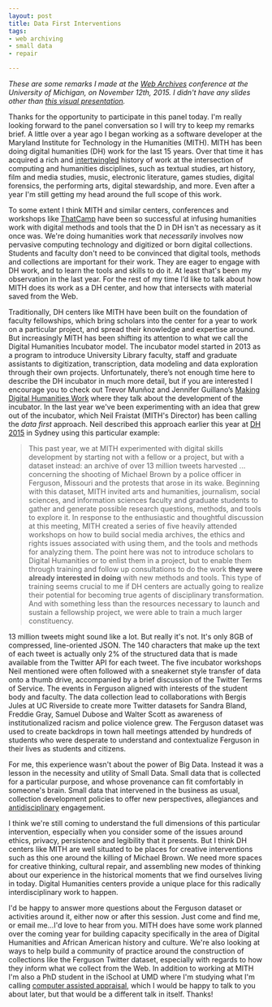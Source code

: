```yaml
---
layout: post
title: Data First Interventions
tags:
- web archiving
- small data
- repair

---
```


*These are some remarks I made at the [Web Archives] conference at the
University of Michigan, on November 12th, 2015. I didn't have any slides other
than [this visual presentation].*

Thanks for the opportunity to participate in this panel today. I'm really looking forward to the panel conversation so I will try to keep my remarks brief. A little over a year ago I began working as a software developer at the Maryland Institute for Technology in the Humanities (MITH). MITH has been doing digital humanities (DH) work for the last 15 years. Over that time it has acquired a rich and [intertwingled] history of work at the intersection of computing and humanities disciplines, such as textual studies, art history, film and media studies, music, electronic literature, games studies, digital forensics, the performing arts, digital stewardship, and more. Even after a year I'm still getting my head around the full scope of this work.

To some extent I think MITH and similar centers, conferences and workshops like
[ThatCamp] have been so successful at infusing humanities work with digital
methods and tools that the D in DH isn't as necessary as it once was. We're
doing humanities work that *necessarily* involves now pervasive computing
technology and digitized or born digital collections. Students and faculty don't
need to be convinced that digital tools, methods and collections are important
for their work. They are eager to engage with DH work, and to learn the tools
and skills to do it. At least that's been my observation in the last year. For
the rest of my time I’d like to talk about how MITH does its work as a DH
center, and how that intersects with material saved from the Web.

Traditionally, DH centers like MITH have been built on the foundation of faculty
fellowships, which bring scholars into the center for a year to work on a
particular project, and spread their knowledge and expertise around. But
increasingly MITH has been shifting its attention to what we call the Digital
Humanities Incubator model. The incubator model started in 2013 as a program to
introduce University Library faculty, staff and graduate assistants to
digitization, transcription, data modeling and data exploration through their
own projects. Unfortunately, there’s not enough time here to describe the DH
incubator in much more detail, but if you are interested I encourage you to
check out Trevor Munñoz and Jennifer Guillano’s [Making Digital Humanities Work]
where they talk about the development of the incubator. In the last year we've been experimenting with an idea that grew out of the incubator, which Neil Fraistat (MITH's Director) has been calling the *data first* approach. Neil described this approach earlier this year at [DH 2015] in Sydney using this particular example:

> This past year, we at MITH experimented with digital skills development by starting not with a fellow or a project, but with a dataset instead: an archive of over 13 million tweets harvested ... concerning the shooting of Michael Brown by a police officer in Ferguson, Missouri and the protests that arose in its wake. Beginning with this dataset, MITH invited arts and humanities, journalism, social sciences, and information sciences faculty and graduate students to gather and generate possible research questions, methods, and tools to explore it. In response to the enthusiastic and thoughtful discussion at this meeting, MITH created a series of five heavily attended workshops on how to build social media archives, the ethics and rights issues associated with using them, and the tools and methods for analyzing them. The point here was not to introduce scholars to Digital Humanities or to enlist them in a project, but to enable them through training and follow up consultations to do the work **they were already interested in doing** with new methods and tools. This type of training seems crucial to me if DH centers are actually going to realize their potential for becoming true agents of disciplinary transformation. And with something less than the resources necessary to launch and sustain a fellowship project, we were able to train a much larger constituency.

13 million tweets might sound like a lot. But really it's not. It's only 8GB of compressed, line-oriented JSON. The 140 characters that make up the text of each tweet is actually only 2% of the structured data that is made available from the Twitter API for each tweet. The five incubator workshops Neil mentioned were often followed with a sneakernet style transfer of data onto a thumb drive, accompanied by a brief discussion of the Twitter Terms of Service. The events in Ferguson aligned with interests of the student body and faculty. The data collection lead to collaborations with Bergis Jules at UC Riverside to create more Twitter datasets for Sandra Bland, Freddie Gray, Samuel Dubose and Walter Scott as awareness of institutionalized racism and police violence grew. The Ferguson dataset was used to create backdrops in town hall meetings attended by hundreds of students who were desperate to understand and contextualize Ferguson in their lives as students and citizens.

For me, this experience wasn't about the power of Big Data. Instead it was a lesson in the necessity and utility of Small Data. Small data that is collected for a particular purpose, and whose provenance can fit comfortably in someone's brain. Small data that intervened in the business as usual, collection development policies to offer new perspectives, allegiances and [antidisciplinary] engagement.

I think we're still coming to understand the full dimensions of this particular intervention, especially when you consider some of the issues around ethics, privacy, persistence and legibility that it presents. But I think DH centers like MITH are well situated to be places for creative interventions such as this one around the killing of Michael Brown. We need more spaces for creative thinking, cultural repair, and assembling new modes of thinking about our experience in the historical moments that we find ourselves living in today. Digital Humanities centers provide a unique place for this radically interdisciplinary work to happen.

I'd be happy to answer more questions about the Ferguson dataset or activities around it, either now or after this session. Just come and find me, or email me...I'd love to hear from you. MITH does have some work planned over the coming year for building capacity specifically in the area of Digital Humanities and African American history and culture. We're also looking at  ways to help build a community of practice around the construction of collections like the Ferguson Twitter dataset, especially with regards to how they inform what we collect from the Web. In addition to working at MITH I'm also a PhD student in the iSchool at UMD where I'm studying what I'm calling [computer assisted appraisal], which I would be happy to talk to you about later, but that would be a different talk in itself. Thanks! 

[intertwingled]: https://en.wikipedia.org/wiki/Intertwingularity
[ThatCamp]: http://thatcamp.org
[DH 2015]: http://dh2015.org/
[Making Digital Humanities Work]: http://www.trevormunoz.com/notebook/2014/07/14/making-digital-humanities-work.html
[Web Archives]: http://www.lib.umich.edu/webarchivesconference
[this visual presentation]: http://edsu.github.io/ferguson-tweet-viewer/
[antidisciplinary]: http://joi.ito.com/weblog/2014/10/02/antidisciplinar.html
[computer assisted appraisal]: http://inkdroid.org/2015/10/04/www-appraisal/
